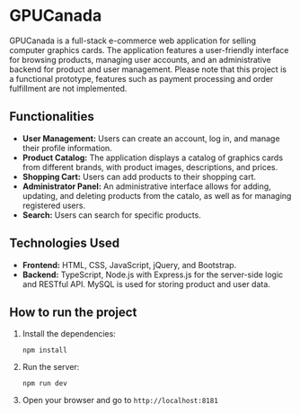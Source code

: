 # GPUCanada

GPUCanada is a full-stack e-commerce web application for selling computer graphics cards. The application features a user-friendly interface for browsing products, managing user accounts, and an administrative backend for product and user management. Please note that this project is a functional prototype, features such as payment processing and order fulfillment are not implemented.

## Functionalities

- **User Management:** Users can create an account, log in, and manage their profile information.
- **Product Catalog:** The application displays a catalog of graphics cards from different brands, with product images, descriptions, and prices.
- **Shopping Cart:** Users can add products to their shopping cart.
- **Administrator Panel:** An administrative interface allows for adding, updating, and deleting products from the catalo, as well as for managing registered users.
- **Search:** Users can search for specific products.

## Technologies Used

- **Frontend:** HTML, CSS, JavaScript, jQuery, and Bootstrap.
- **Backend:** TypeScript, Node.js with Express.js for the server-side logic and RESTful API. MySQL is used for storing product and user data.

## How to run the project

1.  Install the dependencies:
    ```
    npm install
    ```
2.  Run the server:
    ```
    npm run dev
    ```
3.  Open your browser and go to `http://localhost:8181`
